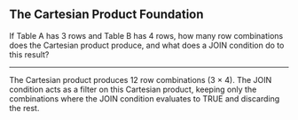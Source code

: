 ## The Cartesian Product Foundation

If Table A has 3 rows and Table B has 4 rows, how many row combinations does the Cartesian product produce, and what does a JOIN condition do to this result?

---

The Cartesian product produces 12 row combinations (3 × 4). The JOIN condition acts as a filter on this Cartesian product, keeping only the combinations where the JOIN condition evaluates to TRUE and discarding the rest.

